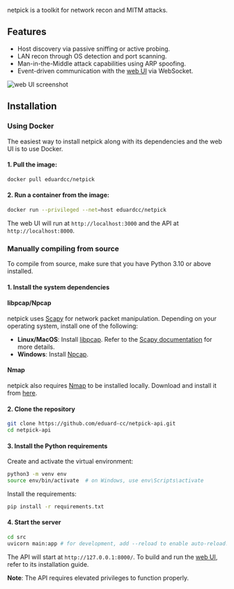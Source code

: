 netpick is a toolkit for network recon and MITM attacks.

## Features

- Host discovery via passive sniffing or active probing.
- LAN recon through OS detection and port scanning.
- Man-in-the-Middle attack capabilities using ARP spoofing.
- Event-driven communication with the [web UI](https://github.com/eduard-cc/half-diamond-web) via WebSocket.

![web UI screenshot](https://github.com/eduard-cc/netpick-api/blob/main/docs/media/screenshot.png?raw=true)

## Installation

### Using Docker

The easiest way to install netpick along with its dependencies and the web UI is to use Docker.

#### 1. Pull the image:

```bash
docker pull eduardcc/netpick
```

#### 2. Run a container from the image:

```bash
docker run --privileged --net=host eduardcc/netpick
```

The web UI will run at `http://localhost:3000` and the API at `http://localhost:8000`.

### Manually compiling from source

To compile from source, make sure that you have Python 3.10 or above installed.

#### 1. Install the system dependencies

#### libpcap/Npcap

netpick uses [Scapy](https://scapy.net/) for network packet manipulation. Depending on your operating system, install one of the following:

- **Linux/MacOS**: Install [libpcap](https://www.tcpdump.org/). Refer to the [Scapy documentation](https://scapy.readthedocs.io/en/latest/installation.html#platform-specific-instructions) for more details.
- **Windows**: Install [Npcap](https://npcap.com/).

#### Nmap

netpick also requires [Nmap](https://nmap.org/) to be installed locally. Download and install it from [here](https://nmap.org/download.html).

#### 2. Clone the repository

```bash
git clone https://github.com/eduard-cc/netpick-api.git
cd netpick-api
```

#### 3. Install the Python requirements

Create and activate the virtual environment:

```bash
python3 -m venv env
source env/bin/activate  # on Windows, use env\Scripts\activate
```

Install the requirements:

```bash
pip install -r requirements.txt
```

#### 4. Start the server

```bash
cd src
uvicorn main:app # for development, add --reload to enable auto-reload.
```

The API will start at `http://127.0.0.1:8000/`. To build and run the [web UI](https://github.com/eduard-cc/half-diamond-web), refer to its installation guide.

**Note**: The API requires elevated privileges to function properly.
